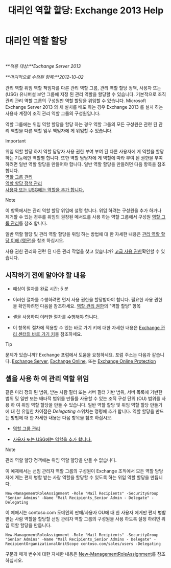 ﻿---
title: '대리인 역할 할당: Exchange 2013 Help'
TOCTitle: 대리인 역할 할당
ms:assetid: ed2d00d9-90c9-49dc-ab8a-cd791569aeed
ms:mtpsurl: https://technet.microsoft.com/ko-kr/library/Dd351237(v=EXCHG.150)
ms:contentKeyID: 50484480
ms.date: 05/22/2018
mtps_version: v=EXCHG.150
ms.translationtype: MT
---

# 대리인 역할 할당

 

_**적용 대상:**Exchange Server 2013_

_**마지막으로 수정된 항목:**2012-10-02_

관리 역할 위임 역할 책임자를 다른 관리 역할 그룹, 관리 역할 할당 정책, 사용자 또는 (USG) 유니버설 보안 그룹에 지정 된 관리 역할을 할당할 수 있습니다. 기본적으로 조직 관리 관리 역할 그룹의 구성원만 역할 할당을 위임할 수 있습니다. Microsoft Exchange Server 2013 의 새 설치를 배포 하는 경우 Exchange 2013 를 설치 하는 사용자 계정이 조직 관리 역할 그룹의 구성원입니다.

역할 그룹에는 위임 역할 할당을 할당 하는 경우 역할 그룹의 모든 구성원은 관련 된 관리 역할을 다른 역할 임무 책임자에 게 위임할 수 있습니다.


> [!IMPORTANT]
> 위임 역할 할당 하지 역할 담당자 사용 권한 부여 부여 된 다른 사용자에 게 역할을 할당 하는 기능에만 역할별 합니다. 또한 역할 담당자에 게 역할에 따라 부여 된 권한을 부여 하려면 일반 역할 할당을 만들어야 합니다. 일반 역할 할당을 만들려면 다음 항목을 참조 합니다.<BR><A href="manage-role-groups-exchange-2013-help.md">역할 그룹 관리</A><BR><A href="manage-role-assignment-policies-exchange-2013-help.md">역할 할당 정책 관리</A><BR><A href="add-a-role-to-a-user-or-usg-exchange-2013-help.md">사용자 또는 USG에는 역할을 추가 합니다.</A>




> [!NOTE]
> 이 항목에서는 관리 역할 할당 위임에 설명 합니다. 위임 하려는 구성원을 추가 하거나 제거할 수 있는 경우를 위임의 권장된 메서드를 사용 하는 역할 그룹에서 구성원 <A href="manage-role-groups-exchange-2013-help.md">역할 그룹 관리</A>를 참조 합니다.



일반 역할 할당 및 관리 역할 할당을 위임 하는 방법에 대 한 자세한 내용은 [관리 역할 할당 이해 (영문)](understanding-management-role-assignments-exchange-2013-help.md)을 참조 하십시오.

사용 권한 관리와 관련 된 다른 관리 작업을 찾고 있습니까? [고급 사용 권한](advanced-permissions-exchange-2013-help.md)확인할 수 있습니다.

## 시작하기 전에 알아야 할 내용

  - 예상이 절차를 완료 시간: 5 분

  - 이러한 절차를 수행하려면 먼저 사용 권한을 할당받아야 합니다. 필요한 사용 권한을 확인하려면 다음을 참조하세요. [역할 관리 권한](role-management-permissions-exchange-2013-help.md)의 "역할 할당" 항목

  - 셸을 사용하여 이러한 절차를 수행해야 합니다.

  - 이 항목의 절차에 적용할 수 있는 바로 가기 키에 대한 자세한 내용은 [Exchange 관리 센터의 바로 가기 키](keyboard-shortcuts-in-the-exchange-admin-center-exchange-online-protection-help.md)을 참조하세요.


> [!TIP]
> 문제가 있습니까? Exchange 포럼에서 도움을 요청하세요. 포럼 주소는 다음과 같습니다. <A href="https://go.microsoft.com/fwlink/p/?linkid=60612">Exchange Server</A>, <A href="https://go.microsoft.com/fwlink/p/?linkid=267542">Exchange Online</A>, 또는 <A href="https://go.microsoft.com/fwlink/p/?linkid=285351">Exchange Online Protection</A>



## 셸을 사용 하 여 관리 역할 위임

같은 미리 정의 된 범위, 받는 사람 필터 또는 서버 필터 기반 범위, 서버 목록에 기반한 범위 및 일반 또는 배타적 범위를 만들를 사용할 수 있는 조직 구성 단위 (OU) 범위를 사용 하 여 위임 역할 할당을 만들 수 있습니다. 일반 역할 할당 및 위임 역할 할당 만들기에 대 한 유일한 차이점은 *Delegating* 스위치는 명령에 추가 합니다. 역할 할당을 만드는 방법에 대 한 자세한 내용은 다음 항목을 참조 하십시오.

  - [역할 그룹 관리](manage-role-groups-exchange-2013-help.md)

  - [사용자 또는 USG에는 역할을 추가 합니다.](add-a-role-to-a-user-or-usg-exchange-2013-help.md)


> [!NOTE]
> 관리 역할 할당 정책에는 위임 역할 할당을 만들 수 없습니다.



이 예제에서는 선임 관리자 역할 그룹의 구성원이 Exchange 조직에서 모든 역할 담당자에 게는 편지 병합 받는 사람 역할을 할당할 수 있도록 하는 위임 역할 할당을 만듭니다.

    New-ManagementRoleAssignment -Role "Mail Recipients" -SecurityGroup "Senior Admins" -Name "Mail Recipients_Senior Admin - Delegate" -Delegating

이 예에서는 contoso.com 도메인의 판매/사용자 OU에 대 한 사용자 에게만 편지 병합 받는 사람 역할을 할당할 선임 관리자 역할 그룹의 구성원을 사용 하도록 설정 하려면 위임 역할 할당을 만듭니다.

    New-ManagementRoleAssignment -Role "Mail Recipients" -SecurityGroup "Senior Admins" -Name "Mail Recipients_Senior Admins - Delegate" -RecipientOrganizationalUnitScope contoso.com/sales/users -Delegating

구문과 매개 변수에 대한 자세한 내용은 [New-ManagementRoleAssignment](https://technet.microsoft.com/ko-kr/library/dd335193\(v=exchg.150\))를 참조하십시오.

